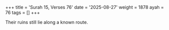 +++
title = 'Surah 15, Verses 76'
date = '2025-08-27'
weight = 1878
ayah = 76
tags = []
+++

Their ruins still lie along a known route.